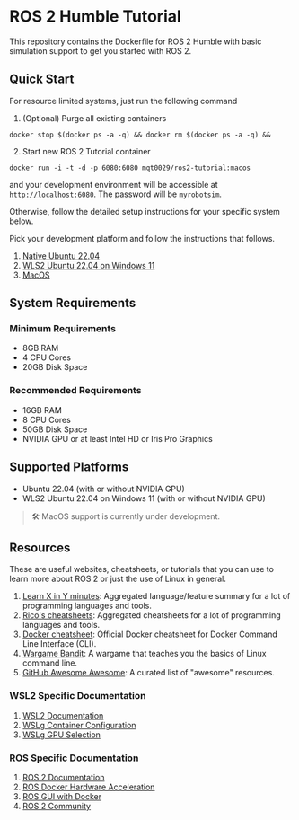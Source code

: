 # ROS 2 Humble Tutorial

This repository contains the Dockerfile for ROS 2 Humble with basic simulation support to get you
started with ROS 2.

## Quick Start

For resource limited systems, just run the following command

1. (Optional) Purge all existing containers

```
docker stop $(docker ps -a -q) && docker rm $(docker ps -a -q) && 
```

2. Start new ROS 2 Tutorial container

```
docker run -i -t -d -p 6080:6080 mqt0029/ros2-tutorial:macos
```

and your development environment will be accessible at [`http://localhost:6080`](http://localhost:6080). The password will be `myrobotsim`.

Otherwise, follow the detailed setup instructions for your specific system below.

Pick your development platform and follow the instructions that follows.

1. [Native Ubuntu 22.04](./Guides/ubuntu_setup.md)
2. [WLS2 Ubuntu 22.04 on Windows 11](./Guides/windows_setup.md)
3. [MacOS](./Guides/macos_setup.md)

## System Requirements

### Minimum Requirements

- 8GB RAM
- 4 CPU Cores
- 20GB Disk Space

### Recommended Requirements

- 16GB RAM
- 8 CPU Cores
- 50GB Disk Space
- NVIDIA GPU or at least Intel HD or Iris Pro Graphics

## Supported Platforms

- Ubuntu 22.04 (with or without NVIDIA GPU)
- WLS2 Ubuntu 22.04 on Windows 11 (with or without NVIDIA GPU)

> 🛠️ MacOS support is currently under development.

## Resources

These are useful websites, cheatsheets, or tutorials that you can use to learn more about ROS 2 or
just the use of Linux in general.

1. [Learn X in Y minutes](https://learnxinyminutes.com): Aggregated language/feature summary for a
   lot of programming languages and tools.
2. [Rico's cheatsheets](https://devhints.io): Aggregated cheatsheets for a lot of programming
   languages and tools.
3. [Docker cheatsheet](https://docs.docker.com/get-started/docker_cheatsheet.pdf): Official Docker
   cheatsheet for Docker Command Line Interface (CLI).
4. [Wargame Bandit](https://overthewire.org/wargames/bandit/): A wargame that teaches you the basics
   of Linux command line.
5. [GitHub Awesome Awesome](https://github.com/sindresorhus/awesome): A curated list of "awesome" resources.

### WSL2 Specific Documentation

1. [WSL2 Documentation](https://docs.microsoft.com/en-us/windows/wsl)
2. [WSLg Container Configuration](https://github.com/microsoft/wslg/blob/main/samples/container/Containers.md)
3. [WSLg GPU Selection](https://github.com/microsoft/wslg/wiki/GPU-selection-in-WSLg)

### ROS Specific Documentation

1. [ROS 2 Documentation](https://docs.ros.org/en/humble/index.html)
2. [ROS Docker Hardware Acceleration](http://wiki.ros.org/docker/Tutorials/Hardware%20Acceleration)
3. [ROS GUI with Docker](http://wiki.ros.org/docker/Tutorials/GUI)
4. [ROS 2 Community](https://discourse.ros.org/)
